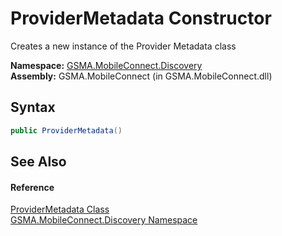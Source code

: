 ProviderMetadata Constructor
============================
Creates a new instance of the Provider Metadata class

**Namespace:** [GSMA.MobileConnect.Discovery][1]  
**Assembly:** GSMA.MobileConnect (in GSMA.MobileConnect.dll)

Syntax
------

```csharp
public ProviderMetadata()
```


See Also
--------

#### Reference
[ProviderMetadata Class][2]  
[GSMA.MobileConnect.Discovery Namespace][1]  

[1]: ../README.md
[2]: README.md
[3]: ../../_icons/Help.png